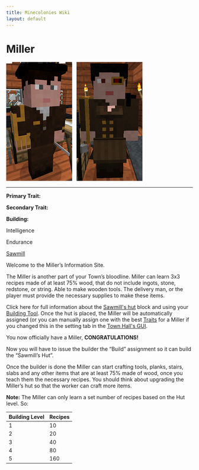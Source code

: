 ```yaml
---
title: Minecolonies Wiki
layout: default
---
```

# Miller

<div class="infobox box text-center">
<img src="../../assets/images/workers/Miller_M.png" alt="Miller Male" />&nbsp;&nbsp;&nbsp;<img src="../../assets/images/workers/Miller_F.png" alt="Miller Female" />
<hr />
  <div class="row section-text text-left">
    <div class="col">
      <p><strong>Primary Trait:</strong></p>
      <p><strong>Secondary Trait:</strong></p>
      <p><strong>Building:</strong></p>
    </div>
    <div class="col">
      <p class="traitp">Intelligence</p>
      <p class="traits">Endurance</p>
      <p><a href="../buildings/sawmill">Sawmill</a></p>
    </div>
  </div>
</div>

Welcome to the Miller’s Information Site.

The Miller is another part of your Town’s bloodline. Miller can learn 3x3 recipes made of at least 75% wood, that do not include ingots, stone, redstone, or string. Able to make wooden tools. The delivery man, or the player must provide the necessary supplies to make these items.

Click here for full information about the [Sawmill's hut](../buildings/sawmill) block and using your [Building Tool](../items/buildingtool). Once the hut is placed, the Miller will be automatically assigned (or you can manually assign one with the best [Traits](../systems/workerinfo) for a Miller if you changed this in the setting tab in the [Town Hall's GUI](../../source/buildings/townhall).

You now officially have a Miller, **CONGRATULATIONS!**

Now you will have to issue the builder the “Build” assignment so it can build the “Sawmill’s Hut”.

Once the builder is done the Miller can start crafting tools, planks, stairs, slabs and any other items that are at least 75% made of wood, once you teach them the necessary recipes. You should think about upgrading the Miller’s hut so that the worker can craft more items.  

**Note:** The Miller can only learn a set number of recipes based on the Hut level. So:


| Building Level | Recipes |
| ----- | ----- |
| 1 | 10  |
| 2 | 20  |
| 3 | 40  |
| 4 | 80  |
| 5 | 160 |

<br>
